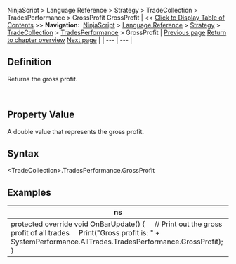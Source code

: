 ﻿
NinjaScript \> Language Reference \> Strategy \> TradeCollection \> TradesPerformance \> GrossProfit
GrossProfit
| \<\< [Click to Display Table of Contents](grossprofit.md) \>\> **Navigation:**     [NinjaScript](ninjascript-1.md) \> [Language Reference](language_reference_wip-1.md) \> [Strategy](strategy-1.md) \> [TradeCollection](tradecollection-1.md) \> [TradesPerformance](tradesperformance-1.md) \> GrossProfit | [Previous page](grossloss-1.md) [Return to chapter overview](tradesperformance-1.md) [Next page](longestflatperiod-1.md) |
| --- | --- |
## Definition
Returns the gross profit.  

 
## Property Value
A double value that represents the gross profit.
 
## Syntax
\<TradeCollection\>.TradesPerformance.GrossProfit

## 
## Examples
| ns |
| --- |
| protected override void OnBarUpdate() {      // Print out the gross profit of all trades      Print("Gross profit is: " \+ SystemPerformance.AllTrades.TradesPerformance.GrossProfit); } |

